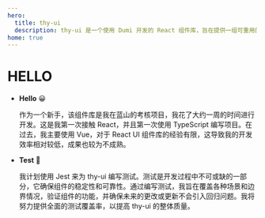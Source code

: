 ```yaml
---
hero:
  title: thy-ui
  description: thy-ui 是一个使用 Dumi 开发的 React 组件库，旨在提供一组可重用的 UI 组件，以增强开发效率。
home: true
---
```


# HELLO

- **Hello** 😀

  作为一个新手，该组件库是我在蓝山的考核项目，我花了大约一周的时间进行开发。这是我第一次接触 React，并且第一次使用 TypeScript 编写项目。在过去，我主要使用 Vue，对于 React UI 组件库的经验有限，这导致我的开发效率相对较低，成果也较为不成熟。

- **Test** 🚀

  我计划使用 Jest 来为 thy-ui 编写测试。测试是开发过程中不可或缺的一部分，它确保组件的稳定性和可靠性。通过编写测试，我旨在覆盖各种场景和边界情况，验证组件的功能，并确保未来的更改或更新不会引入回归问题。我将努力提供全面的测试覆盖率，以提高 thy-ui 的整体质量。
